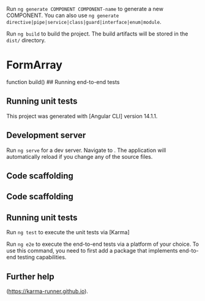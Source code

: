 Run `ng generate COMPONENT COMPONENT-name` to generate a new COMPONENT. You can also use `ng generate directive|pipe|service|class|guard|interface|enum|module`.


Run `ng build` to build the project. The build artifacts will be stored in the `dist/` directory.

# FormArray
function build() ## Running end-to-end tests
## Running unit tests

This project was generated with [Angular CLI] version 14.1.1.

## Development server

Run `ng serve` for a dev server. Navigate to . The application will automatically reload if you change any of the source files.

## Code scaffolding
## Code scaffolding


## Running unit tests

Run `ng test` to execute the unit tests via [Karma]


Run `ng e2e` to execute the end-to-end tests via a platform of your choice. To use this command, you need to first add a package that implements end-to-end testing capabilities.

## Further help

(https://karma-runner.github.io).